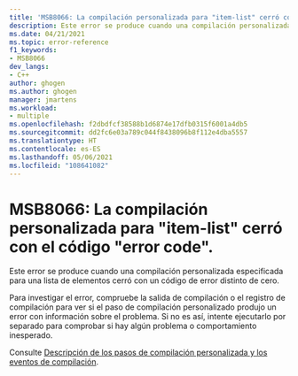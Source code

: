 ```yaml
---
title: 'MSB8066: La compilación personalizada para "item-list" cerró con el código "error".'
description: Este error se produce cuando una compilación personalizada especificada para una lista de elementos cerró con un código de error distinto de cero.
ms.date: 04/21/2021
ms.topic: error-reference
f1_keywords:
- MSB8066
dev_langs:
- C++
author: ghogen
ms.author: ghogen
manager: jmartens
ms.workload:
- multiple
ms.openlocfilehash: f2dbdfcf38588b1d6874e17dfb0315f6001a4db5
ms.sourcegitcommit: dd2fc6e03a789c044f8438096b8f112e4dba5557
ms.translationtype: HT
ms.contentlocale: es-ES
ms.lasthandoff: 05/06/2021
ms.locfileid: "108641082"
---
```

# <a name="msb8066--custom-build-for-item-list-exited-with-code-error-code"></a>MSB8066: La compilación personalizada para "item-list" cerró con el código "error code".

Este error se produce cuando una compilación personalizada especificada para una lista de elementos cerró con un código de error distinto de cero.

Para investigar el error, compruebe la salida de compilación o el registro de compilación para ver si el paso de compilación personalizado produjo un error con información sobre el problema. Si no es así, intente ejecutarlo por separado para comprobar si hay algún problema o comportamiento inesperado.

Consulte [Descripción de los pasos de compilación personalizada y los eventos de compilación](/cpp/build/understanding-custom-build-steps-and-build-events).


